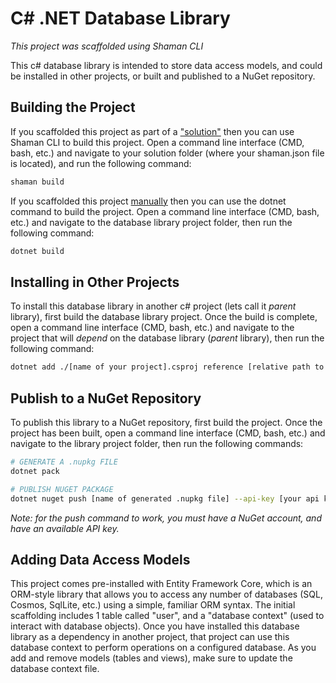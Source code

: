 # C# .NET Database Library
*This project was scaffolded using Shaman CLI*

This c# database library is intended to store data access models, and could be installed in other projects, or built and published to a NuGet repository. 

## Building the Project

If you scaffolded this project as part of a ["solution"](https://www.npmjs.com/package/shaman-cli#scaffold-solution-command) then you can use Shaman CLI to build this project. Open a command line interface (CMD, bash, etc.) and navigate to your solution folder (where your shaman.json file is located), and run the following command:

```sh
shaman build
```

If you scaffolded this project [manually](https://www.npmjs.com/package/shaman-cli#scaffold-command) then you can use the dotnet command to build the project. Open a command line interface (CMD, bash, etc.) and navigate to the database library project folder, then run the following command:

```sh
dotnet build
```

## Installing in Other Projects

To install this database library in another c# project (lets call it *parent* library), first build the database library project. Once the build is complete, open a command line interface (CMD, bash, etc.) and navigate to the project that will *depend* on the database library (*parent* library), then run the following command:

```sh
dotnet add ./[name of your project].csproj reference [relative path to database library project].csproj
```

## Publish to a NuGet Repository

To publish this library to a NuGet repository, first build the project. Once the project has been built, open a command line interface (CMD, bash, etc.) and navigate to the library project folder, then run the following commands:

```sh
# GENERATE A .nupkg FILE
dotnet pack

# PUBLISH NUGET PACKAGE 
dotnet nuget push [name of generated .nupkg file] --api-key [your api key] --source https://api.nuget.org/v3/index.json
```

*Note: for the push command to work, you must have a NuGet account, and have an available API key.*

## Adding Data Access Models

This project comes pre-installed with Entity Framework Core, which is an ORM-style library that allows you to access any number of databases (SQL, Cosmos, SqlLite, etc.) using a simple, familiar ORM syntax. The initial scaffolding includes 1 table called "user", and a "database context" (used to interact with database objects). Once you have installed this database library as a dependency in another project, that project can use this database context to perform operations on a configured database. As you add and remove models (tables and views), make sure to update the database context file.